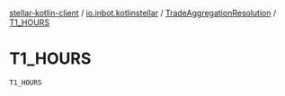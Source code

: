 [stellar-kotlin-client](../../index.md) / [io.inbot.kotlinstellar](../index.md) / [TradeAggregationResolution](index.md) / [T1_HOURS](./-t1_-h-o-u-r-s.md)

# T1_HOURS

`T1_HOURS`